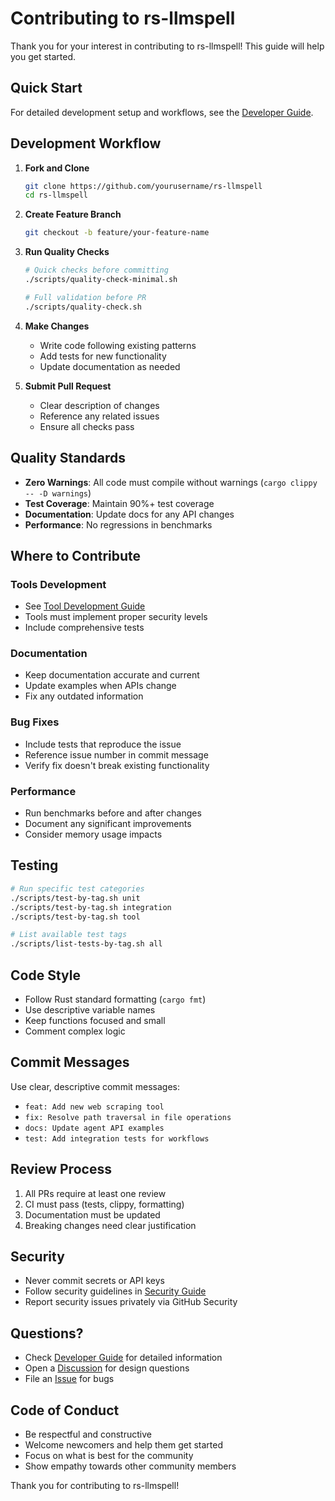 # Contributing to rs-llmspell

Thank you for your interest in contributing to rs-llmspell! This guide will help you get started.

## Quick Start

For detailed development setup and workflows, see the [Developer Guide](docs/developer-guide/README.md).

## Development Workflow

1. **Fork and Clone**
   ```bash
   git clone https://github.com/yourusername/rs-llmspell
   cd rs-llmspell
   ```

2. **Create Feature Branch**
   ```bash
   git checkout -b feature/your-feature-name
   ```

3. **Run Quality Checks**
   ```bash
   # Quick checks before committing
   ./scripts/quality-check-minimal.sh
   
   # Full validation before PR
   ./scripts/quality-check.sh
   ```

4. **Make Changes**
   - Write code following existing patterns
   - Add tests for new functionality
   - Update documentation as needed

5. **Submit Pull Request**
   - Clear description of changes
   - Reference any related issues
   - Ensure all checks pass

## Quality Standards

- **Zero Warnings**: All code must compile without warnings (`cargo clippy -- -D warnings`)
- **Test Coverage**: Maintain 90%+ test coverage
- **Documentation**: Update docs for any API changes
- **Performance**: No regressions in benchmarks

## Where to Contribute

### Tools Development
- See [Tool Development Guide](docs/developer-guide/tool-development-guide.md)
- Tools must implement proper security levels
- Include comprehensive tests

### Documentation
- Keep documentation accurate and current
- Update examples when APIs change
- Fix any outdated information

### Bug Fixes
- Include tests that reproduce the issue
- Reference issue number in commit message
- Verify fix doesn't break existing functionality

### Performance
- Run benchmarks before and after changes
- Document any significant improvements
- Consider memory usage impacts

## Testing

```bash
# Run specific test categories
./scripts/test-by-tag.sh unit
./scripts/test-by-tag.sh integration
./scripts/test-by-tag.sh tool

# List available test tags
./scripts/list-tests-by-tag.sh all
```

## Code Style

- Follow Rust standard formatting (`cargo fmt`)
- Use descriptive variable names
- Keep functions focused and small
- Comment complex logic

## Commit Messages

Use clear, descriptive commit messages:
- `feat: Add new web scraping tool`
- `fix: Resolve path traversal in file operations`
- `docs: Update agent API examples`
- `test: Add integration tests for workflows`

## Review Process

1. All PRs require at least one review
2. CI must pass (tests, clippy, formatting)
3. Documentation must be updated
4. Breaking changes need clear justification

## Security

- Never commit secrets or API keys
- Follow security guidelines in [Security Guide](docs/developer-guide/security-guide.md)
- Report security issues privately via GitHub Security

## Questions?

- Check [Developer Guide](docs/developer-guide/) for detailed information
- Open a [Discussion](https://github.com/lexlapax/rs-llmspell/discussions) for design questions
- File an [Issue](https://github.com/lexlapax/rs-llmspell/issues) for bugs

## Code of Conduct

- Be respectful and constructive
- Welcome newcomers and help them get started
- Focus on what is best for the community
- Show empathy towards other community members

Thank you for contributing to rs-llmspell!
